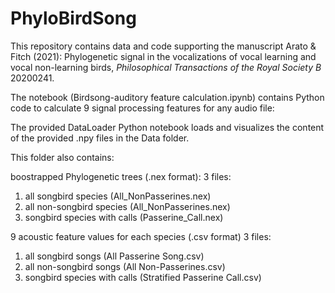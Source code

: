 # PhyloBirdSong

This repository contains data and code supporting the manuscript Arato & Fitch (2021): Phylogenetic signal in the vocalizations of
vocal learning and vocal non-learning birds, _Philosophical Transactions of the Royal Society B_ 20200241.


The notebook (Birdsong-auditory feature calculation.ipynb) contains Python code to calculate  9 signal processing features for any audio file:

The provided DataLoader Python notebook loads and visualizes the content of the provided .npy files in the Data folder.

This folder also contains:

boostrapped Phylogenetic trees (.nex format): 
3 files: 
1. all songbird species (All_NonPasserines.nex)
2. all non-songbird species (All_NonPasserines.nex)
3. songbird species with calls (Passerine_Call.nex)

9 acoustic feature values for each species  (.csv format)
3 files:
1. all songbird songs  (All Passerine Song.csv) 
2. all non-songbird songs (All Non-Passerines.csv)  
3. songbird species with calls (Stratified Passerine Call.csv)

